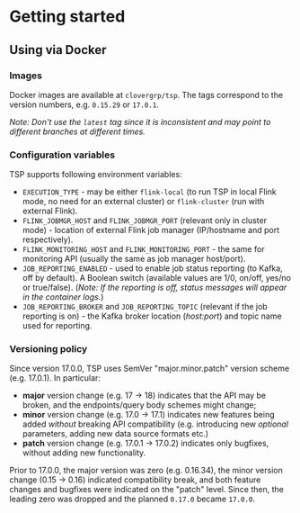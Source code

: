 # Getting started

## Using via Docker

### Images

Docker images are available at `clovergrp/tsp`. The tags correspond to the version numbers, e.g. `0.15.29` or `17.0.1`.

_Note: Don't use the `latest` tag since it is inconsistent and may point to different branches at different times._

### Configuration variables

TSP supports following environment variables:
- `EXECUTION_TYPE` - may be either `flink-local` (to run TSP in local Flink mode, no need for an external cluster) or `flink-cluster` (run with external Flink).
- `FLINK_JOBMGR_HOST` and `FLINK_JOBMGR_PORT` (relevant only in cluster mode) - location of external Flink job manager (IP/hostname and port respectively).
- `FLINK_MONITORING_HOST` and `FLINK_MONITORING_PORT` - the same for monitoring API (usually the same as job manager host/port).
- `JOB_REPORTING_ENABLED` - used to enable job status reporting (to Kafka, off by default). A Boolean switch (available values are 1/0, on/off, yes/no or true/false). (*Note: If the reporting is off, status messages will appear in the container logs.*)
- `JOB_REPORTING_BROKER` and `JOB_REPORTING_TOPIC` (relevant if the job reporting is on) - the Kafka broker location (*host:port*) and topic name used for reporting. 

### Versioning policy
Since version 17.0.0, TSP uses SemVer "major.minor.patch" version scheme (e.g. 17.0.1). In particular:

- **major** version change (e.g. 17 &#8594; 18) indicates that the API may be broken, and the endpoints/query body schemes might change;
- **minor** version change (e.g. 17.0 &#8594; 17.1) indicates new features being added *without* breaking API compatibility (e.g. introducing new *optional* parameters, adding new data source formats etc.)
- **patch** version change (e.g. 17.0.1 &#8594; 17.0.2) indicates only bugfixes, without adding new functionality.

Prior to 17.0.0, the major version was zero (e.g. 0.16.34), the minor version change (0.15 &#8594; 0.16) indicated compatibility break, and both feature changes and bugfixes were indicated on the "patch" level. Since then, the leading zero was dropped and the planned `0.17.0` became `17.0.0`. 